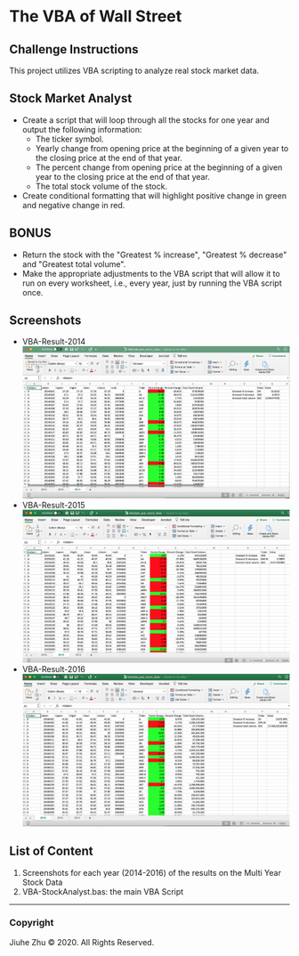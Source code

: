 # The VBA of Wall Street
## Challenge Instructions
This project utilizes VBA scripting to analyze real stock market data.

## Stock Market Analyst
- Create a script that will loop through all the stocks for one year and output the following information:
  - The ticker symbol.
  - Yearly change from opening price at the beginning of a given year to the closing price at the end of that year.
  - The percent change from opening price at the beginning of a given year to the closing price at the end of that year.
  - The total stock volume of the stock.
- Create conditional formatting that will highlight positive change in green and negative change in red.

## BONUS
- Return the stock with the "Greatest % increase", "Greatest % decrease" and "Greatest total volume".
- Make the appropriate adjustments to the VBA script that will allow it to run on every worksheet, i.e., every year, just by running the VBA script once.

## Screenshots
- VBA-Result-2014
![2014](https://github.com/Jiuhe2020/VBA-challenge/blob/master/VBA-Result-2014.png)
- VBA-Result-2015
![2015](https://github.com/Jiuhe2020/VBA-challenge/blob/master/VBA-Result-2015.png)
- VBA-Result-2016
![2015](https://github.com/Jiuhe2020/VBA-challenge/blob/master/VBA-Result-2016.png)

## List of Content
1. Screenshots for each year (2014-2016) of the results on the Multi Year Stock Data
2. VBA-StockAnalyst.bas: the main VBA Script
---
### Copyright
Jiuhe Zhu © 2020. All Rights Reserved.
